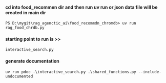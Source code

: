 

#### cd into food_recommen dir and then run uv run or json data file will be created in main dir

`PS D:\mygit\rag_agenctic_ai\food_recommdn_chromdb> uv run rag_food_chrdb.py`

#### starting point to run is >> 

`interactive_search.py`

#### generate documentation

`uv run pdoc .\interactive_search.py .\shared_functions.py --include-undocumented`